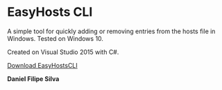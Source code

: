 # EasyHosts CLI

A simple tool for quickly adding or removing entries from the hosts file in Windows. Tested on Windows 10.

Created on Visual Studio 2015 with C#.

[Download EasyHostsCLI](https://github.com/DFilipeS/EasyHosts-CLI/releases)

**Daniel Filipe Silva**
